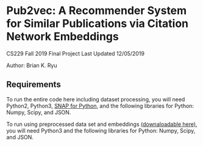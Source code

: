 # Pub2vec: A Recommender System for Similar Publications via Citation Network Embeddings
CS229 Fall 2019 Final Project
Last Updated 12/05/2019

Author: Brian K. Ryu

## Requirements
To run the entire code here including dataset processing, you will need Python2, Python3, [SNAP for Python](http://snap.stanford.edu/snappy/index.html), and the following libraries for Python: Numpy, Scipy, and JSON. 

To run using preprocessed data set and embeddings [(downaloadable here)](https://drive.google.com/drive/folders/1ZgqwtSXKe8toQkF8Y1QzcdsTCa9dBtJy?usp=sharing), you will need Python3 and the following libraries for Python: Numpy, Scipy, and JSON. 

